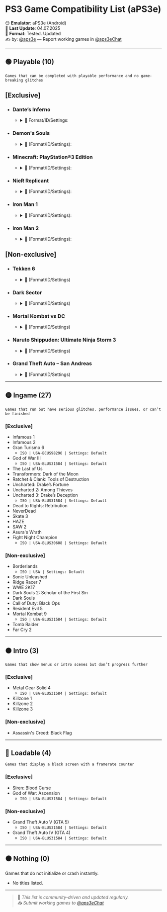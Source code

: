 
# PS3 Game Compatibility List (aPS3e)

😏 **Emulator**: aPS3e (Android)  
📆 **Last Update**: 04.07.2025  
📌 **Format**: Tested. Updated  
✍️ by: [@aps3e](https://t.me/aps3e) — Report working games in [@aps3eChat](https://t.me/aps3eChat)

---

## 🟢 Playable (10)
`Games that can be completed with playable performance and no game-breaking glitches`

## [Exclusive]
- ### Dante’s Inferno
  - <details> <summary>📜 Format/ID/Settings:</summary>
    `ISO | USA-BLUS31584 | Settings: Default`
- ### Demon's Souls
  - <details> <summary>📜 (Format/ID/Settings):</summary>
    ISO | USA-BLUS31584 | Settings: Default
- ### Minecraft: PlayStation®3 Edition
  - <details> <summary>📜 (Format/ID/Settings):</summary>
    ISO | USA-BLUS31584 | Settings: Default
- ### NieR Replicant
  - <details> <summary>📜 (Format/ID/Settings):</summary>
    ISO | USA-BLUS31584 | Settings: Default
- ### Iron Man 1
  - <details> <summary>📜 (Format/ID/Settings):</summary>
    ISO | USA-BLUS31584 | Settings: Default
- ### Iron Man 2
  - <details> <summary>📜 (Format/ID/Settings):</summary>
    ISO | USA-BLUS31584 | Settings: Default 

## [Non-exclusive]
- ### Tekken 6
  - <details> <summary>📜 (Format/ID/Settings)</summary>
    ISO | USA-BLUS31584 | Settings: Default
- ### Dark Sector
  - <details> <summary>📜 (Format/ID/Settings)</summary>
    ISO | USA-BLUS31584 | Settings: Default 
- ### Mortal Kombat vs DC
  - <details> <summary>📜 (Format/ID/Settings)</summary>
    ISO | USA-BLUS31584 | Settings: Default
- ### Naruto Shippuden: Ultimate Ninja Storm 3
  - <details> <summary>📜 (Format/ID/Settings)</summary>
    ISO | USA-BLUS31584 | Settings: Default
- ### Grand Theft Auto – San Andreas  
  - <details> <summary>📜 (Format/ID/Settings)</summary>
    ISO | USA-BLUS31584 | Settings: Default

---

## 🟡 Ingame (27)
`Games that run but have serious glitches, performance issues, or can’t be finished`

### [Exclusive]
- Infamous 1  
- Infamous 2  
- Gran Turismo 6  
  - `ISO | USA-BCUS98296 | Settings: Default`  
- God of War III
  - `ISO | USA-BLUS31584 | Settings: Default`
- The Last of Us  
- Transformers: Dark of the Moon  
- Ratchet & Clank: Tools of Destruction  
- Uncharted: Drake’s Fortune  
- Uncharted 2: Among Thieves  
- Uncharted 3: Drake’s Deception
  - `ISO | USA-BLUS31584 | Settings: Default`
- Dead to Rights: Retribution  
- NeverDead  
- Skate 3  
- HAZE  
- SAW 2  
- Asura's Wrath  
- Fight Night Champion  
  - `ISO | USA-BLUS30608 | Settings: Default`

### [Non-exclusive]
- Borderlands  
  - `ISO | USA | Settings: Default`  
- Sonic Unleashed  
- Ridge Racer 7  
- WWE 2K17  
- Dark Souls 2: Scholar of the First Sin  
- Dark Souls  
- Call of Duty: Black Ops  
- Resident Evil 5  
- Mortal Kombat 9
  - `ISO | USA-BLUS31584 | Settings: Default`
- Tomb Raider  
- Far Cry 2  

---

## 🟠 Intro (3)
`Games that show menus or intro scenes but don’t progress further`

### [Exclusive]
- Metal Gear Solid 4
  - `ISO | USA-BLUS31584 | Settings: Default`
- Killzone 1  
- Killzone 2  
- Killzone 3  

### [Non-exclusive]
- Assassin's Creed: Black Flag  

---

## 🔴 Loadable (4)
`Games that display a black screen with a framerate counter`

### [Exclusive]
- Siren: Blood Curse  
- God of War: Ascension
  - `ISO | USA-BLUS31584 | Settings: Default`

### [Non-exclusive]
- Grand Theft Auto V (GTA 5)
  - `ISO | USA-BLUS31584 | Settings: Default`
- Grand Theft Auto IV (GTA 4)
  - `ISO | USA-BLUS31584 | Settings: Default`

---

## ⚫ Nothing (0)
Games that do not initialize or crash instantly.

- No titles listed.

---

> 🔄 *This list is community-driven and updated regularly.*  
> 📥 *Submit working games to [@aps3eChat](https://t.me/aps3eChat)*
